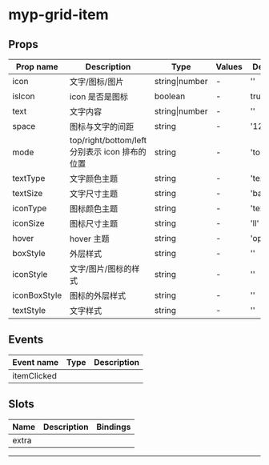 # myp-grid-item

## Props

| Prop name    | Description                                    | Type           | Values | Default   |
| ------------ | ---------------------------------------------- | -------------- | ------ | --------- |
| icon         | 文字/图标/图片                                 | string\|number | -      | ''        |
| isIcon       | icon 是否是图标                                | boolean        | -      | true      |
| text         | 文字内容                                       | string\|number | -      | ''        |
| space        | 图标与文字的间距                               | string         | -      | '12rpx'   |
| mode         | top/right/bottom/left 分别表示 icon 排布的位置 | string         | -      | 'top'     |
| textType     | 文字颜色主题                                   | string         | -      | 'text'    |
| textSize     | 文字尺寸主题                                   | string         | -      | 'base'    |
| iconType     | 图标颜色主题                                   | string         | -      | 'text'    |
| iconSize     | 图标尺寸主题                                   | string         | -      | 'll'      |
| hover        | hover 主题                                     | string         | -      | 'opacity' |
| boxStyle     | 外层样式                                       | string         | -      | ''        |
| iconStyle    | 文字/图片/图标的样式                           | string         | -      | ''        |
| iconBoxStyle | 图标的外层样式                                 | string         | -      | ''        |
| textStyle    | 文字样式                                       | string         | -      | ''        |

## Events

| Event name  | Type | Description |
| ----------- | ---- | ----------- |
| itemClicked |      |

## Slots

| Name  | Description | Bindings |
| ----- | ----------- | -------- |
| extra |             |          |

---
